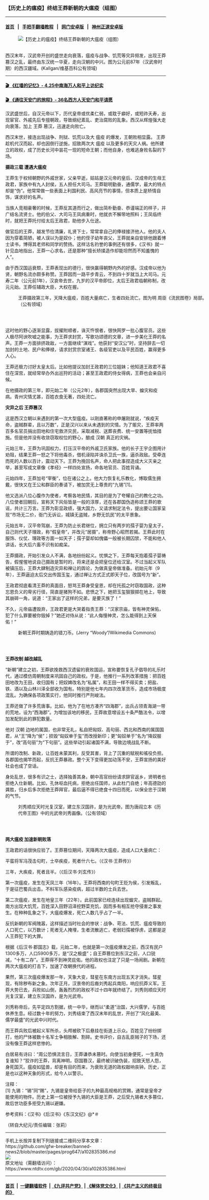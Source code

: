 ### 【历史上的瘟疫】终结王莽新朝的大瘟疫（组图）
------------------------

#### [首页](https://github.com/gfw-breaker/banned-news2/blob/master/README.md) &nbsp;&nbsp;|&nbsp;&nbsp; [手把手翻墙教程](https://github.com/gfw-breaker/guides/wiki) &nbsp;&nbsp;|&nbsp;&nbsp; [网门安卓版](https://github.com/oGate2/oGate) &nbsp;&nbsp;|&nbsp;&nbsp; [神州正道安卓版](https://github.com/SzzdOgate/update) 



<div><div class="featured_image">
 <figure>
  <img alt="【历史上的瘟疫】终结王莽新朝的大瘟疫（组图）" src="https://i.ntdtv.com/assets/uploads/2020/04/2020-04-30_145503-800x450.jpg"/>
 </figure><br/>
 <span class="caption">
  西汉末年，汉武帝开创的盛世走向衰落，瘟疫与战争、饥荒等灾异频发，出现王莽篡汉之乱，最终由东汉统一华夏，走向汉朝的中兴。图为公元前87年（汉武帝时期）的西汉疆域。(Kallgan/维基百科公有领域)
 </span>
</div>
</div><hr/>

#### [ 🎬  《红墙的记忆》- 4.25中南海万人和平上访纪实](http://158.247.193.181:10000/videos/legend/425.html)

 #### [ 🎬  《通往天安门的旅程》- 36名西方人天安门和平请愿 ](http://158.247.193.181:10000/videos/legend/JTT.html)

<div><div class="post_content" itemprop="articleBody">
 <p>
  汉武盛世后，自汉元帝以下，历代皇帝或优柔仁弱，或耽于癖好，或短祚夭寿，出现宦官、外戚先后专擅朝政，导致纲纪紊乱、吏治腐败的乱象。西汉从辉煌强大走向衰落，加上
  <ok href="https://www.ntdtv.com/gb/王莽.htm">
   王莽
  </ok>
  篡汉，迅速走向败亡。
 </p>
 <p>
  西汉末世，接连出现战争、刑狱、饥荒以及大
  <ok href="https://www.ntdtv.com/gb/瘟疫.htm">
   瘟疫
  </ok>
  的爆发，王朝败相显露。
  <ok href="https://www.ntdtv.com/gb/王莽.htm">
   王莽
  </ok>
  趁机代汉而起，却也因倒行逆施，招致两次大
  <ok href="https://www.ntdtv.com/gb/瘟疫.htm">
   瘟疫
  </ok>
  以及更多的天灾人祸。他所建立的政权，成了历史长河中昙花一现的短命王朝；而他自身，也难逃身败名裂的下场。
 </p>
 <p>
  <strong>
   摄政三载 遭遇大瘟疫
  </strong>
 </p>
 <p>
  王莽生于权倾朝野的外戚世家，父亲早逝，姑姑是汉元帝的皇后、汉成帝的生母王政君，家族中有九人封侯，五人担任大司马。王莽聪明勤奋，通儒学，最大的特点却是“伪”。他常常做一些表面上利国利民、高风亮节的事情，但本质上是矫情自饰，谋求好的名声。
 </p>
 <p>
  当族人竞相豪奢的时候，王莽反其道而行之，做出简朴勤奋、恭谨端正的样子，并广结名流贤士。他的伯父、大司马王凤病重时，他就衣不解带地照料；王凤临终时，就把王莽托付给太后王政君，助他步入仕途。
 </p>
 <p>
  做官后的王莽，越发节俭清廉，礼贤下士，常常拿自己的俸禄接济他人。他的夫人因为穿着简陋，被人误以为是奴仆；他的侄子幼年丧父，王莽就亲自安排他跟着博士读书，博得其老师和同学的赞扬。这样沽名钓誉的事例还有很多，《汉书》就一针见血地指出，王莽一心求名，还是那种“擅长矫揉造作却能坦然而不知羞愧的人”。
 </p>
 <p>
  由于西汉国运衰颓，王莽表现出的德行，很快赢得朝野内外的好感。汉成帝以他为贤，朝野名流亦颇多称赞。王莽因而一路平步青云，不到四十岁就当上大司马。元寿二年（公元前1年），汉哀帝去世，九岁的汉平帝即位，太后王政君临朝称制，改元元始。王莽任辅政大臣，大权在握。
 </p>
 <figure class="wp-caption alignnone" id="attachment_102835390" style="width: 600px">
  <img alt="" class="size-medium wp-image-102835390" src="https://i.ntdtv.com/assets/uploads/2020/04/2020-04-30_145433-600x403.jpg">
   <br/><figcaption class="wp-caption-text">
    王莽摄政第三年，天降大瘟疫，百姓大量病亡，生者四处流亡。图为明 周臣《流民图卷》局部。（公有领域）
    <br/>
   </figcaption><br/>
  </img>
 </figure><br/>
 <p>
  这时他的野心逐渐显露，拔擢附顺者，诛灭忤恨者，很快网罗一批心腹官员。这些人极尽阿谀吹嘘之能事，为王莽求封赏，写歌功颂德的文章，进一步美化王莽的名声。王莽一方面排挤政敌，一方面继续“演戏”。他获封“安汉公”时，坚持辞去一切加封的土地、民户和俸禄，请求封赏宗室诸王、各级官吏以及平民百姓，赢得更多人心。
 </p>
 <p>
  王莽还极力讨好太皇太后。比如他提议加封王政君的三位姐妹；他知道王政君不喜住在深宫，就经常举办外出巡狩的活动；甚至王政君的侍女得病，王莽也会亲自问候。
 </p>
 <p>
  在他摄政的第三年，即元始二年（公元2年），各郡国突然出现大旱、蝗灾和疫病。青州灾情尤甚，百姓衣食无著，四处流亡。
 </p>
 <p>
  <strong>
   灾异之后 王莽篡汉
  </strong>
 </p>
 <p>
  这是西汉立朝以来遇到的第一次大型瘟疫。以刚直著称的申屠刚就说，“疾疫天命，盗贼群辈，且以万数”，正是汉兴以来从未遇到的灾情。为了赈灾，王莽率两百多名官员捐出田地和住宅救济灾民，采取减税、送葬丧费、统一安置等抚恤措施。但是他并没有收敛窃取权位的野心，酿成
  <ok href="https://www.ntdtv.com/gb/汉朝.htm">
   汉朝
  </ok>
  真正的灾祸。
 </p>
 <p>
  元始三年，王莽为巩固权力，打压汉平帝的外戚卫氏家族。他的长子王宇企图用计劝阻，结果王莽一怒之下将他毒杀，借机诬陷并诛杀卫氏一族，逼杀政敌。受牵连而死的人数以百计，震动天下。王莽为挽回名声，命人把此事捏造成大义灭亲之举，甚至写成文章像《孝经》一样四处宣扬，命各地官员、百姓背诵。
 </p>
 <p>
  元始四年，王莽加号“宰衡”，位在诸公之上。他大力恢复礼乐教化，博取儒生拥戴，很快又在王公和群臣的奏请下，被加赏无上尊贵的“九锡”[1]。
 </p>
 <p>
  他又选派八位心腹作为使者，考察各地民情，其目的是为了夸耀自己的教化之功。八位使者回朝后，宣称天下风俗皆是一般的淳厚，还在各郡国伪造称颂王莽的歌谣，共计三万言。王莽为彰显政绩，强大国力，又请求制定法令，提出要让国家呈现“市场无二价，衙门无诉讼，城镇无盗贼，乡野无饥民”的太平景象。
 </p>
 <p>
  元始五年，汉平帝驾崩，王莽为防止长君继位，拥立只有两岁的孺子婴为皇太子，自己则代天子理政，称“假皇帝”，并改元“居摄”，称帝野心昭然若揭。王莽此时在服饰、仪仗、理政等方面一如天子；孺子婴却如傀儡一般被长期囚禁，不能和他人讲话，长大后六畜不识有如痴呆。
 </p>
 <p>
  王莽摄政，开始引发众人不满，各地纷纷起义。忧惧之下，王莽每天抱着孺子婴祷告，假惺惺地说自己摄政是暂时的，将来还是会把皇位还给汉室。不过当起义军队被镇压后，王莽大肆制造灾异和禅让的舆论，为做真皇帝做准备。初始元年（9年），王莽逼迫太后交出传国玉玺，通过禅让方式正式即天子位，改国号为“新”。
 </p>
 <p>
  王政君彻底看清王莽的真面目，怒骂王莽身受皇恩，却在托孤之时窃取国政，这种忘恩负义的卑劣行径，简直是猪狗不如。悲愤之下，她把玉玺狠狠掷在地上，导致其崩碎一角，说道：“王家出了这样的兄弟，是要灭族了！”
 </p>
 <p>
  不久，元帝庙遭毁弃，王政君更是大哭着指责王莽：“汉家宗庙，皆有神灵保佑，犯了什么罪要被你毁掉？”她还对侍从说：“此人侮慢神灵，怎么能得到上天保佑！”
 </p>
 <figure class="wp-caption alignnone" id="attachment_102835389" style="width: 600px">
  <img alt="" class="size-medium wp-image-102835389" src="https://i.ntdtv.com/assets/uploads/2020/04/2020-04-30_145404-600x310.jpg">
   <br/><figcaption class="wp-caption-text">
    新朝王莽时期铸造的错刀币。(Jerry “Woody”/Wikimedia Commons)
    <br/>
   </figcaption><br/>
  </img>
 </figure><br/>
 <p>
  <strong>
   王莽改制 越改越乱
  </strong>
 </p>
 <p>
  “新朝”建立之初，王莽欲挽救西汉遗留的衰败国运，宣称要恢复孔子倡导的礼乐时代，通过模仿周朝制度来巩固自己的政权。于是，他推行一系列改革措施：把百姓田地改为王田，收归国有；把奴婢改名为“私属”，和王田一样不得买卖；把盐、铁、酒以及山林川泽全部收为国有。特别是他七年内四次改革货币，造成市场极度混乱。为确保各项政策实行，他同时推行严刑峻法。
 </p>
 <p>
  王莽还做了许多荒唐事。比如，他为了在地方凑齐“四海郡”，出兵占领青海湖一带的荒地，设为“西海郡”。为增加该地的移民，王莽故意增设五十条严酷法令，以增加发配到此的罪犯数量。
 </p>
 <p>
  他对
  <ok href="https://www.ntdtv.com/gb/汉朝.htm">
   汉朝
  </ok>
  边地的属国，也非常无礼，私自把匈奴、高句丽、西北和西南的属国国君，从“王”降为“侯”；损毁“匈奴单于玺”而改授新印；更“匈奴单于”名为“降奴服于”，改“高句丽”为“下句丽”。这些举动引起诸国不满，导致边境战乱不断。
 </p>
 <p>
  所谓的改制、新政，让百姓未蒙其利，反受其害，背上了沉重的赋税和徭役负担。各郡国也揭竿而起，反抗王莽暴政。整个天下变得更加动荡不安，王莽宣扬的美好社会也成了空话。
 </p>
 <p>
  身处乱世，很多有识之士，选择独善其身。朝中高官纷纷请求辞官返乡，贤明者也拒绝入仕新朝。比如，孔休呕血托病，拒绝出任国师，从此杜门自绝；年高德劭的龚胜，归乡后多次拒绝王莽拜官，最后逼不得已绝食十四日而死，以保全忠于汉朝的气节。
 </p>
 <figure class="wp-caption alignnone" id="attachment_102835388" style="width: 457px">
  <img alt="" class="size-full wp-image-102835388" src="https://i.ntdtv.com/assets/uploads/2020/04/2020-04-30_145352.jpg"/>
  <br/><figcaption class="wp-caption-text">
   刘秀顺应天时光复汉室，建立东汉国祚，是为光武帝。图为唐阎立本《历代帝王图》中的光武帝刘秀画像。（公有领域）
   <br/>
  </figcaption><br/>
 </figure><br/>
 <p>
  <strong>
   两大瘟疫 加速新朝败落
  </strong>
 </p>
 <p>
  王政君的话很快应验了。王莽篡位期间，天降两次大瘟疫，造成人口大量病亡：
 </p>
 <p>
  平蛮将军冯茂击句町，士卒疾疫，死者什六七。（《汉书·王莽传》）
 </p>
 <p>
  三年，大疾疫，死者且半。（《后汉书·刘玄传》）
 </p>
 <p>
  第一次瘟疫，发生在天凤三年（16年）。王莽将西南的句町王贬为侯，引发叛乱，于是征巴蜀兵出击。不料军队感染疫病，超过半数的士兵去世。
 </p>
 <p>
  第二次瘟疫，发生在地皇三年（22年）。此前国家已经连续出现蝗灾，盗贼群起。南方出现大饥荒，百姓深入田野沼泽挖野菜充饥，因而多有相互抢夺侵害之事发生。在种种乱象之下，大瘟疫爆发，死亡人数几乎占了一半。
 </p>
 <p>
  反抗新朝的军阀隗嚣，这样描述当时社会的惨状：战争、苛法、饥荒、瘟疫导致的人口死亡，以万数计；死者无人掩埋，生者流散逃亡，老弱妇孺被俘虏，这都是逆人王莽犯下的大罪。
 </p>
 <p>
  根据《后汉书·郡国志》载，元始二年，也就是第一次瘟疫爆发之前，西汉有民户1300多万，人口5900多万，是“汉之极盛”；自王莽篡位到东汉之前，人口锐减，“十有二存”。王莽得不到神灵庇佑，他的政权也注定了只是一场闹剧。新朝在两次大瘟疫的打击下，加速了改朝换代的进程。
 </p>
 <p>
  果然，第三次瘟疫爆发那一年，天象大变，彗星在东南方出现五天才消失。彗星现，有除秽布新之象。次年正月，汉景帝的后裔刘秀起兵南阳，响应抗莽义军。王莽大势已去，兵败如山倒，轰轰烈烈的政权不过十四年就终结了。刘秀则顺应天时光复汉室，建立东汉国祚，是为光武帝。
 </p>
 <p>
  刘秀称帝后，先平定四方割据，统一中华，继而以“柔道”治国，大兴儒学，与百姓休养生息。经过数十年的努力，刘秀结束了西汉末年的乱世，开创了“风化最美、儒学最盛”的光武中兴时代。
 </p>
 <p>
  而王莽兵败后被起义军所杀，头颅被砍下后悬挂在街道上示众。百姓见了纷纷掷打，他的尸体被数十名军士争相肢解、割碎。史书评价，自古乱臣贼子的下场，还没有像王莽这样悲惨的。
 </p>
 <p>
  白居易有诗曰：“周公恐惧流言日，王莽谦恭未篡时。向使当初身便死，一生真伪复谁知？”狡诈的王莽，背离神明，窃国篡汉，最终被识破伪装，招致天怒人怨，身死国灭。瘟疫如猛兽，却是有目的而来，为衰败无道的政权敲响丧钟。历史，正是也以这种天象的形式，给今人以警示。
 </p>
 <p>
  注释：
  <br/>
  [1] 九锡：“锡”同“赐”，九锡是皇帝给臣子的九种最高规格的赏赐，通常是皇帝才能使用的物件。历史上第一位被授予九锡的大臣是王莽，之后受九锡者大多篡位，故后世功臣多拒受九锡以避嫌。
 </p>
 <p>
  参考资料：《汉书》《后汉书》《东汉文纪》@*＃
 </p>
 <p>
  （转自大纪元/责任编辑：张莉）
 </p>
 <div class="single_ad">
 </div>
</div>
</div>
<hr/>
手机上长按并复制下列链接或二维码分享本文章：<br/>
https://github.com/gfw-breaker/banned-news2/blob/master/pages/prog647/a102835386.md <br/>
<a href='https://github.com/gfw-breaker/banned-news2/blob/master/pages/prog647/a102835386.md'><img src='https://github.com/gfw-breaker/banned-news2/blob/master/pages/prog647/a102835386.md.png'/></a> <br/>
原文地址（需翻墙访问）：https://www.ntdtv.com/gb/2020/04/30/a102835386.html


------------------------
#### [首页](https://github.com/gfw-breaker/banned-news2/blob/master/README.md) &nbsp;|&nbsp; [一键翻墙软件](https://github.com/gfw-breaker/nogfw/blob/master/README.md) &nbsp;| [《九评共产党》](https://github.com/gfw-breaker/9ping.md/blob/master/README.md#九评之一评共产党是什么) | [《解体党文化》](https://github.com/gfw-breaker/jtdwh.md/blob/master/README.md) | [《共产主义的终极目的》](https://github.com/gfw-breaker/gczydzjmd.md/blob/master/README.md)


<img src='http://gfw-breaker.win/banned-news2/pages/prog647/a102835386.md' width='0px' height='0px'/>